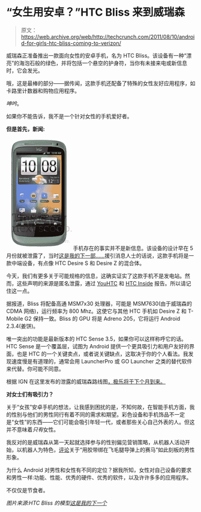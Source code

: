 # “女生用安卓？”HTC Bliss 来到威瑞森 

> 原文：<https://web.archive.org/web/http://techcrunch.com/2011/08/10/android-for-girls-htc-bliss-coming-to-verizon/>

威瑞森正准备推出一款面向女性的安卓手机，名为 HTC Bliss。该设备有一种“漂亮”的海泡石般的绿色，并将包括一个悬空的护身符，当你有未接来电或新信息时，它会发光。

哦，这是最棒的部分——据传闻，这款手机还配备了特殊的女性友好应用程序，如卡路里计数器和购物应用程序。

*呻吟*。

如果你不能告诉，我不是一个针对女性的手机爱好者。

**但是首先，新闻:**

[![](img/69fb4982fa37dbf4b51abbba1c44791b.png "HTCBliss1")](https://web.archive.org/web/20230205044217/https://techcrunch.com/wp-content/uploads/2011/08/htcbliss1.jpg) 手机存在的事实并不是新信息。该设备的设计早在 5 月份就被泄露了，当时[这是我的下一部……](https://web.archive.org/web/20230205044217/http://thisismynext.com/2011/05/04/htc-bliss-verizon-android-phone-for-women/)援引消息人士的话说，这款手机将是一款中端设备，有点像 HTC Desire S 和 Desire Z 的混合体。

今天，我们有更多关于可能规格的信息，这确实证实了这款手机不是发电站。然而，这些声明的来源是匿名泄露，通过 [YouHTC](https://web.archive.org/web/20230205044217/http://www.youhtc.ru/2011/08/htc-bliss-nemnogo-podrobnostej/) 和 [HTC Inside](https://web.archive.org/web/20230205044217/http://www.htcinside.de/neue-informationen-zum-htc-bliss/) 报告。所以请记住这一点。

据报道，Bliss 将配备高通 MSM7x30 处理器，可能是 MSM7630(由于威瑞森的 CDMA 网络)，运行频率为 800 Mhz。这使它与其他 HTC 手机如 Desire Z 和 T-Mobile G2 保持一致。Bliss 的 GPU 将是 Adreno 205，它将运行 Android 2.3.4(姜饼)。

唯一突出的功能是最新版本的 HTC Sense 3.5，如果你可以这样称呼它的话。HTC Sense 是一个覆盖层，试图为 Android 提供一个更具吸引力和用户友好的界面，也是 HTC 的一个关键卖点，或者说关键缺点，这取决于你的个人看法。我发现速度慢是有道理的，通常会用 LauncherPro 或 GO Launcher 之类的替代软件来代替。你可能不同意。

根据 IGN 在这里发布的泄露的威瑞森路线图[，极乐将于下个月到来。](https://web.archive.org/web/20230205044217/http://gear.ign.com/articles/118/1185976p1.html)

**对女士们有吸引力？**

关于“女孩”安卓手机的想法，让我感到困扰的是，不知何故，在智能手机方面，我的性别与他们的男性同行有着不同的需求和期望。彩色设备和手机饰品不一定是“女性”的东西——它们可能会吸引年轻一代，或者那些关心自己外表的人。但这并不意味着*只有*女性。

我反对的是威瑞森从第一天起就选择参与的性别偏见营销策略，从机器人活动开始，以机器人为特色，[评论](https://web.archive.org/web/20230205044217/http://venturebeat.com/2009/12/04/new-droid-ad-mocks-pretty-girls-iphone/)关于“用胶带绑在飞毛腿导弹上的赛马”如此刻板的男性形象。

为什么 Android 对男性和女性有不同的定位？据我所知，女性对自己设备的要求和男性一样:功能、性能、优秀的硬件、优秀的软件，以及许许多多的应用程序。

不仅仅是节食者。

*图片来源:HTC Bliss 的模型[这是我的下一个](https://web.archive.org/web/20230205044217/http://thisismynext.com/2011/05/04/htc-bliss-verizon-android-phone-for-women/)*